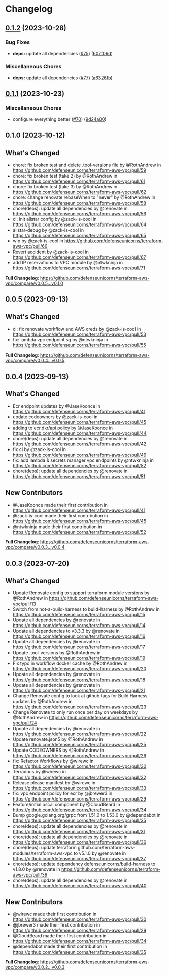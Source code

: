 # Changelog

## [0.1.2](https://github.com/defenseunicorns/terraform-aws-vpc/compare/v0.1.1...v0.1.2) (2023-10-28)


### Bug Fixes

* **deps:** update all dependencies ([#75](https://github.com/defenseunicorns/terraform-aws-vpc/issues/75)) ([607f06d](https://github.com/defenseunicorns/terraform-aws-vpc/commit/607f06de3a34127722af39955c39b045d2ba29e1))


### Miscellaneous Chores

* **deps:** update all dependencies ([#77](https://github.com/defenseunicorns/terraform-aws-vpc/issues/77)) ([a6326fb](https://github.com/defenseunicorns/terraform-aws-vpc/commit/a6326fb3e21dd7994edb7dc756dd43d6f53ae552))

## [0.1.1](https://github.com/defenseunicorns/terraform-aws-vpc/compare/v0.1.0...v0.1.1) (2023-10-23)


### Miscellaneous Chores

* configure everything better ([#70](https://github.com/defenseunicorns/terraform-aws-vpc/issues/70)) ([9d24a00](https://github.com/defenseunicorns/terraform-aws-vpc/commit/9d24a007aae55c2810602b750a89b56f481516ce))

## 0.1.0 (2023-10-12)

## What's Changed
* chore: fix broken test and delete .tool-versions file by @RothAndrew in https://github.com/defenseunicorns/terraform-aws-vpc/pull/59
* chore: fix broken test (take 2) by @RothAndrew in https://github.com/defenseunicorns/terraform-aws-vpc/pull/61
* chore: fix broken test (take 3) by @RothAndrew in https://github.com/defenseunicorns/terraform-aws-vpc/pull/62
* chore: change renovate rebaseWhen to "never" by @RothAndrew in https://github.com/defenseunicorns/terraform-aws-vpc/pull/58
* chore(deps): update all dependencies by @renovate in https://github.com/defenseunicorns/terraform-aws-vpc/pull/56
* ci: init allstar config by @zack-is-cool in https://github.com/defenseunicorns/terraform-aws-vpc/pull/64
* allstar-debug by @zack-is-cool in https://github.com/defenseunicorns/terraform-aws-vpc/pull/65
* wip by @zack-is-cool in https://github.com/defenseunicorns/terraform-aws-vpc/pull/66
* Revert accident by @zack-is-cool in https://github.com/defenseunicorns/terraform-aws-vpc/pull/67
* add IP reservations to VPC module by @ntwkninja in https://github.com/defenseunicorns/terraform-aws-vpc/pull/71


**Full Changelog**: https://github.com/defenseunicorns/terraform-aws-vpc/compare/v0.0.5...v0.1.0

## 0.0.5 (2023-09-13)

## What's Changed
* ci: fix renovate workflow and AWS creds by @zack-is-cool in https://github.com/defenseunicorns/terraform-aws-vpc/pull/53
* fix: lambda vpc endpoint sg by @ntwkninja in https://github.com/defenseunicorns/terraform-aws-vpc/pull/55


**Full Changelog**: https://github.com/defenseunicorns/terraform-aws-vpc/compare/v0.0.4...v0.0.5

## 0.0.4 (2023-09-13)

## What's Changed
* Ecr endpoint updates by @JaseKoonce in https://github.com/defenseunicorns/terraform-aws-vpc/pull/41
* update codeowners by @zack-is-cool in https://github.com/defenseunicorns/terraform-aws-vpc/pull/45
* adding to ecr.dkr/api policy by @JaseKoonce in https://github.com/defenseunicorns/terraform-aws-vpc/pull/44
* chore(deps): update all dependencies by @renovate in https://github.com/defenseunicorns/terraform-aws-vpc/pull/42
* fix ci by @zack-is-cool in https://github.com/defenseunicorns/terraform-aws-vpc/pull/49
* fix: add lambda & secrets manager vpc endpoints by @ntwkninja in https://github.com/defenseunicorns/terraform-aws-vpc/pull/52
* chore(deps): update all dependencies by @renovate in https://github.com/defenseunicorns/terraform-aws-vpc/pull/51

## New Contributors
* @JaseKoonce made their first contribution in https://github.com/defenseunicorns/terraform-aws-vpc/pull/41
* @zack-is-cool made their first contribution in https://github.com/defenseunicorns/terraform-aws-vpc/pull/45
* @ntwkninja made their first contribution in https://github.com/defenseunicorns/terraform-aws-vpc/pull/52

**Full Changelog**: https://github.com/defenseunicorns/terraform-aws-vpc/compare/v0.0.3...v0.0.4

## 0.0.3 (2023-07-20)

## What's Changed
* Update Renovate config to support terraform module versions by @RothAndrew in https://github.com/defenseunicorns/terraform-aws-vpc/pull/13
* Switch from not-a-build-harness to build-harness by @RothAndrew in https://github.com/defenseunicorns/terraform-aws-vpc/pull/15
* Update all dependencies by @renovate in https://github.com/defenseunicorns/terraform-aws-vpc/pull/14
* Update all dependencies to v3.3.3 by @renovate in https://github.com/defenseunicorns/terraform-aws-vpc/pull/16
* Update all dependencies by @renovate in https://github.com/defenseunicorns/terraform-aws-vpc/pull/17
* Update .tool-versions by @RothAndrew in https://github.com/defenseunicorns/terraform-aws-vpc/pull/19
* Fix typo in workflow docker cache by @RothAndrew in https://github.com/defenseunicorns/terraform-aws-vpc/pull/20
* Update all dependencies by @renovate in https://github.com/defenseunicorns/terraform-aws-vpc/pull/18
* Update all dependencies by @renovate in https://github.com/defenseunicorns/terraform-aws-vpc/pull/21
* Change Renovate config to look at github tags for Build Harness updates by @RothAndrew in https://github.com/defenseunicorns/terraform-aws-vpc/pull/23
* Change Renovate to only run once per day on weekdays by @RothAndrew in https://github.com/defenseunicorns/terraform-aws-vpc/pull/24
* Update all dependencies by @renovate in https://github.com/defenseunicorns/terraform-aws-vpc/pull/22
* Update renovate.json5 by @RothAndrew in https://github.com/defenseunicorns/terraform-aws-vpc/pull/25
* Update CODEOWNERS by @RothAndrew in https://github.com/defenseunicorns/terraform-aws-vpc/pull/26
* fix: Refactor Workflows by @wirewc in https://github.com/defenseunicorns/terraform-aws-vpc/pull/30
* Terradocs by @wirewc in https://github.com/defenseunicorns/terraform-aws-vpc/pull/32
* Release please manifest by @wirewc in https://github.com/defenseunicorns/terraform-aws-vpc/pull/33
* fix: vpc endpoint policy for ecr by @jbrewer3 in https://github.com/defenseunicorns/terraform-aws-vpc/pull/29
* Feature/initial oscal component by @CloudBeard in https://github.com/defenseunicorns/terraform-aws-vpc/pull/34
* Bump google.golang.org/grpc from 1.51.0 to 1.53.0 by @dependabot in https://github.com/defenseunicorns/terraform-aws-vpc/pull/35
* chore(deps): update all dependencies by @renovate in https://github.com/defenseunicorns/terraform-aws-vpc/pull/31
* chore(deps): update all dependencies by @renovate in https://github.com/defenseunicorns/terraform-aws-vpc/pull/36
* chore(deps): update terraform github.com/terraform-aws-modules/terraform-aws-vpc to v5.1.0 by @renovate in https://github.com/defenseunicorns/terraform-aws-vpc/pull/37
* chore(deps): update dependency defenseunicorns/build-harness to v1.8.0 by @renovate in https://github.com/defenseunicorns/terraform-aws-vpc/pull/39
* chore(deps): update all dependencies by @renovate in https://github.com/defenseunicorns/terraform-aws-vpc/pull/40

## New Contributors
* @wirewc made their first contribution in https://github.com/defenseunicorns/terraform-aws-vpc/pull/30
* @jbrewer3 made their first contribution in https://github.com/defenseunicorns/terraform-aws-vpc/pull/29
* @CloudBeard made their first contribution in https://github.com/defenseunicorns/terraform-aws-vpc/pull/34
* @dependabot made their first contribution in https://github.com/defenseunicorns/terraform-aws-vpc/pull/35

**Full Changelog**: https://github.com/defenseunicorns/terraform-aws-vpc/compare/v0.0.2...v0.0.3
